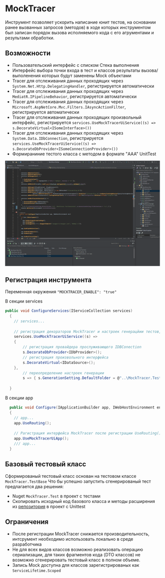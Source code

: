 ﻿# MockTracer
 Инструмент позволяет ускорить написание юнит тестов, на основании ранее вызванных запросов (методов) в ходе которых инструментом был записан порядок вызова исполняемого кода с его агрументами и результами обработки.

## Возможности
 - Пользовательский интерфейс с списком Стека выполнения
 - Интерфейс выбора точки входа в тест и классов результаты вызова/выполенения которых будут заменены Mock объектами
 - Tracer для отслеживания данных проходящих через `System.Net.Http.DelegatingHandler`, регистрируется автоматически
 - Tracer для отслеживания данных проходящих через `MediatR.IPipelineBehavior`, регистрируется автоматически
 - Tracer для отслеживания данных проходящих через `Microsoft.AspNetCore.Mvc.Filters.IAsyncActionFilter`, регистрируется автоматически
 - Tracer для отслеживания данных проходящих произвольный интерфейс, регистрируется `services.UseMockTracerUiService((s) => s.DecorateVirtual<ISomeInterface>())`
 - Tracer для отслеживания данных проходящих через `System.Data.IDbConnection`, регистрируется `services.UseMockTracerUiService((s) => s.DecorateDbProvider<ISomeConnectionProvider>())`
 - Формираниние тестого класса с методом в формате "AAA" UnitTest

![Demo](./demo.gif)


## Регистрация инструмента

Переменная окружения  `"MOCKTRACER_ENABLE": "true"`

В секции services
```C#
public void ConfigureServices(IServiceCollection services)
  {
    // services...

    // регистрация декораторов MockTracer и настроек генерацйии тестов, после регистрации основного кода!
    services.UseMockTracerUiService((s) =>
    {
        // регистрация провайдера прослуживающего IDBConection
        s.DecorateDbProvider<IDbProvider>();
        // регистрация произвольного интерфейса
        s.DecorateVirtual<IDataSource>();
    },
        // переопределение настроек генерации
        s => { s.GenerationSetting.DefaultFolder = @"..\MockTracer.Test\Generated"; });

  }
```

В секции app

```C#
  public void Configure(IApplicationBuilder app, IWebHostEnvironment env)
  {
    // app...
    app.UseRouting();

    // Рагистрация интерфейса MockTracer после регистрации UseRouting()
    app.UseMockTracerUiApp();
    /// app...
  }
```

## Базовый тестовый класс

Сформированый тестовый класс основан на тестовом классе `MockTracer.TestBase`
Что бы успешно запустить сгенерированый тест предлагается два решения:
 - Nuget `MockTracer.Test` в проект с тестами
 - Скопировать исходный код базового класса и методы расширения из [репозитория](https://github.com/unby/MoqTracer/tree/master/src/MockTracer/Test) в проект с Unittest

## Ограничения 

 - После регистрации MockTracer снижается производительность, интсрумент необходимо использовать локально в среде разработчика
 - Не для всех видов классов возможно реализовать операцию сериализации, для таких фрагментов кода (DTO классов) не возможно сгенерировать тестовый класс в полном объеме.
 - Запись Mock доступна для классов зарегистрированых как `ServiceLifetime.Scoped`